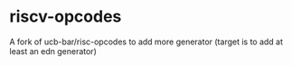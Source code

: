 riscv-opcodes
=============

A fork of ucb-bar/risc-opcodes to add more generator (target is to add at least an  edn generator)


